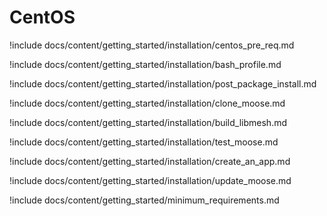 # CentOS

!include docs/content/getting_started/installation/centos_pre_req.md

!include docs/content/getting_started/installation/bash_profile.md

!include docs/content/getting_started/installation/post_package_install.md

!include docs/content/getting_started/installation/clone_moose.md

!include docs/content/getting_started/installation/build_libmesh.md

!include docs/content/getting_started/installation/test_moose.md

!include docs/content/getting_started/installation/create_an_app.md

!include docs/content/getting_started/installation/update_moose.md

!include docs/content/getting_started/minimum_requirements.md
